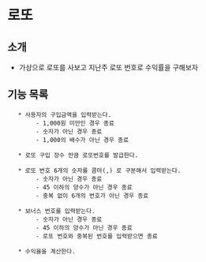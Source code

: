 # 로또

## 소개
   * 가상으로 로또를 사보고 지난주 로또 번호로 수익률을 구해보자

## 기능 목록

       * 사용자의 구입금액을 입력받는다.
            - 1,000원 미만인 경우 종료
            - 숫자가 아닌 경우 종료
            - 1,000의 배수가 아닌 경우 종료
       
       * 로또 구입 장수 만큼 로또번호를 발급한다.
       
       * 로또 번호 6개의 숫자를 콤마(,) 로 구분해서 입력받는다.
            - 숫자가 아닌 경우 종료
            - 45 이하의 양수가 아닌 경우 종료
            - 중복 없이 6개의 번호가 아닌 경우 종료
     
       * 보너스 번호를 입력받는다.
            - 숫자가 아닌 경우 종료
            - 45 이하의 양수가 아닌 경우 종료
            - 로또 번호와 중복된 번호를 입력받으면 종료
       
       * 수익율을 계산한다.
